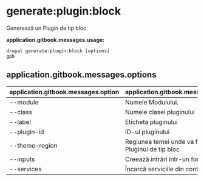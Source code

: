 # generate:plugin:block
Generează un Plugin de tip bloc

**application.gitbook.messages.usage:**
```
drupal generate:plugin:block [options]
gpb
```

## application.gitbook.messages.options
application.gitbook.messages.option | application.gitbook.messages.details
-------|-------------
--module | Numele Modulului.
--class | Numele clasei pluginului
--label | Eticheta pluginului
--plugin-id | ID-ul pluginului
--theme-region | Regiunea temei unde va fi randat Pluginul de tip bloc
--inputs | Creează intrări într-un formular.
--services | Încarcă serviciile din container.
